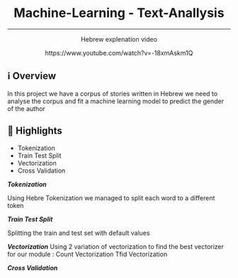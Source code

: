 <h1 align="center">Machine-Learning - Text-Anallysis</h1>

***

<p align="center">Hebrew explenation video</p>
<p align="center">https://www.youtube.com/watch?v=-18xmAskm1Q</p>


## ℹ️ Overview

In this project we have a corpus of stories written in Hebrew
we need to analyse the corpus and fit a machine learning model to predict the gender of the author

## 🌟 Highlights

- Tokenization
- Train Test Split
- Vectorization
- Cross Validation

***Tokenization***

Using Hebre Tokenization we managed to split each word to a different token

***Train Test Split***

Splitting the train and test set with default values

***Vectorization***
Using 2 variation of vectorization to find the best vectorizer for our module :
Count Vectorization
Tfid Vectorization

***Cross Validation***
